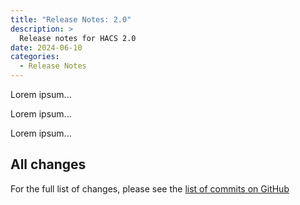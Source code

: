 ```yaml
---
title: "Release Notes: 2.0"
description: >
  Release notes for HACS 2.0
date: 2024-06-10
categories:
  - Release Notes
---
```

Lorem ipsum...

<!-- more -->

Lorem ipsum...

Lorem ipsum...

## All changes

For the full list of changes, please see the [list of commits on GitHub](https://github.com/hacs/integration/compare/1.34.0...2.0.0)
